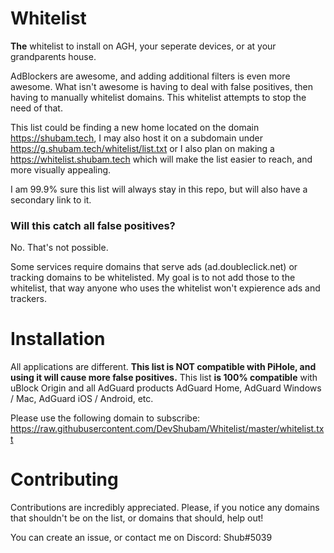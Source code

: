 # Whitelist

**The** whitelist to install on AGH, your seperate devices, or at your grandparents house. 

AdBlockers are awesome, and adding additional filters is even more awesome. What isn't awesome is having to deal with false positives, then having to manually whitelist domains.
This whitelist attempts to stop the need of that.

This list could be finding a new home located on the domain https://shubam.tech, I may also host it on a subdomain under https://g.shubam.tech/whitelist/list.txt or I also plan on making a https://whitelist.shubam.tech which will make the list easier to reach, and more visually appealing.

I am 99.9% sure this list will always stay in this repo, but will also have a secondary link to it. 

### Will this catch all false positives?

No. That's not possible.

Some services require domains that serve ads (ad.doubleclick.net) or tracking domains to be whitelisted. My goal is to not add those to the whitelist, that way anyone who uses the whitelist won't expierence ads and trackers.


# Installation

All applications are different. **This list is NOT compatible with PiHole, and using it will cause more false positives.** This list **is 100% compatible** with uBlock Origin and all AdGuard products AdGuard Home, AdGuard Windows / Mac, AdGuard iOS / Android, etc.

Please use the following domain to subscribe: https://raw.githubusercontent.com/DevShubam/Whitelist/master/whitelist.txt

# Contributing

Contributions are incredibly appreciated. Please, if you notice any domains that shouldn't be on the list, or domains that should, help out!

You can create an issue, or contact me on Discord: Shub#5039
